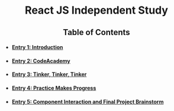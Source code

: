 # <center>React JS Independent Study</center>
## <center>Table of Contents</center>
* #### [Entry 1: Introduction](entries/entry1.md) 
* #### [Entry 2: CodeAcademy](entries/entry2.md)
* #### [Entry 3: Tinker, Tinker, Tinker](entries/entry3.md)
* #### [Entry 4: Practice Makes Progress](entries/entry4.md)
* #### [Entry 5: Component Interaction and Final Project Brainstorm](entries/entry.md)
